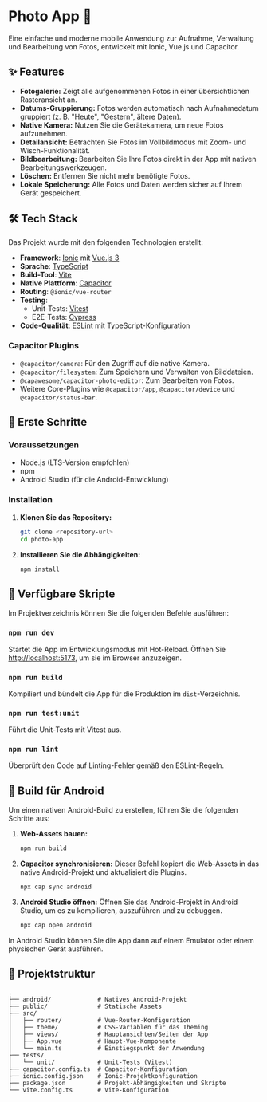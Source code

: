 # Photo App 📸

Eine einfache und moderne mobile Anwendung zur Aufnahme, Verwaltung und Bearbeitung von Fotos, entwickelt mit Ionic, Vue.js und Capacitor.

## ✨ Features

* **Fotogalerie:** Zeigt alle aufgenommenen Fotos in einer übersichtlichen Rasteransicht an.
* **Datums-Gruppierung:** Fotos werden automatisch nach Aufnahmedatum gruppiert (z. B. "Heute", "Gestern", ältere Daten).
* **Native Kamera:** Nutzen Sie die Gerätekamera, um neue Fotos aufzunehmen.
* **Detailansicht:** Betrachten Sie Fotos im Vollbildmodus mit Zoom- und Wisch-Funktionalität.
* **Bildbearbeitung:** Bearbeiten Sie Ihre Fotos direkt in der App mit nativen Bearbeitungswerkzeugen.
* **Löschen:** Entfernen Sie nicht mehr benötigte Fotos.
* **Lokale Speicherung:** Alle Fotos und Daten werden sicher auf Ihrem Gerät gespeichert.

## 🛠️ Tech Stack

Das Projekt wurde mit den folgenden Technologien erstellt:

* **Framework**: [Ionic](https://ionicframework.com/) mit [Vue.js 3](https://vuejs.org/)
* **Sprache**: [TypeScript](https://www.typescriptlang.org/)
* **Build-Tool**: [Vite](https://vitejs.dev/)
* **Native Plattform**: [Capacitor](https://capacitorjs.com/)
* **Routing**: `@ionic/vue-router`
* **Testing**:
    * Unit-Tests: [Vitest](https://vitest.dev/)
    * E2E-Tests: [Cypress](https://www.cypress.io/)
* **Code-Qualität**: [ESLint](https://eslint.org/) mit TypeScript-Konfiguration

### Capacitor Plugins

* `@capacitor/camera`: Für den Zugriff auf die native Kamera.
* `@capacitor/filesystem`: Zum Speichern und Verwalten von Bilddateien.
* `@capawesome/capacitor-photo-editor`: Zum Bearbeiten von Fotos.
* Weitere Core-Plugins wie `@capacitor/app`, `@capacitor/device` und `@capacitor/status-bar`.



## 🚀 Erste Schritte

### Voraussetzungen

* Node.js (LTS-Version empfohlen)
* npm
* Android Studio (für die Android-Entwicklung)

### Installation

1.  **Klonen Sie das Repository:**
    ```bash
    git clone <repository-url>
    cd photo-app
    ```

2.  **Installieren Sie die Abhängigkeiten:**
    ```bash
    npm install
    ```

## 📜 Verfügbare Skripte

Im Projektverzeichnis können Sie die folgenden Befehle ausführen:

### `npm run dev`

Startet die App im Entwicklungsmodus mit Hot-Reload. Öffnen Sie [http://localhost:5173](http://localhost:5173), um sie im Browser anzuzeigen.

### `npm run build`

Kompiliert und bündelt die App für die Produktion im `dist`-Verzeichnis.

### `npm run test:unit`

Führt die Unit-Tests mit Vitest aus.

### `npm run lint`

Überprüft den Code auf Linting-Fehler gemäß den ESLint-Regeln.



## 📱 Build für Android

Um einen nativen Android-Build zu erstellen, führen Sie die folgenden Schritte aus:

1.  **Web-Assets bauen:**
    ```bash
    npm run build
    ```

2.  **Capacitor synchronisieren:**
    Dieser Befehl kopiert die Web-Assets in das native Android-Projekt und aktualisiert die Plugins.
    ```bash
    npx cap sync android
    ```

3.  **Android Studio öffnen:**
    Öffnen Sie das Android-Projekt in Android Studio, um es zu kompilieren, auszuführen und zu debuggen.
    ```bash
    npx cap open android
    ```

In Android Studio können Sie die App dann auf einem Emulator oder einem physischen Gerät ausführen.

## 📁 Projektstruktur

```
.
├── android/             # Natives Android-Projekt
├── public/              # Statische Assets
├── src/
│   ├── router/          # Vue-Router-Konfiguration
│   ├── theme/           # CSS-Variablen für das Theming
│   ├── views/           # Hauptansichten/Seiten der App
│   ├── App.vue          # Haupt-Vue-Komponente
│   └── main.ts          # Einstiegspunkt der Anwendung
├── tests/
│   └── unit/            # Unit-Tests (Vitest)
├── capacitor.config.ts  # Capacitor-Konfiguration
├── ionic.config.json    # Ionic-Projektkonfiguration
├── package.json         # Projekt-Abhängigkeiten und Skripte
└── vite.config.ts       # Vite-Konfiguration
```